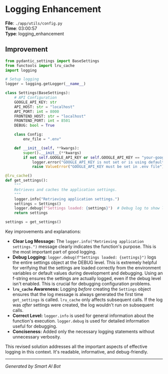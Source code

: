 # Logging Enhancement

**File**: `./app/utils/config.py`  
**Time**: 03:00:57  
**Type**: logging_enhancement

## Improvement

```python
from pydantic_settings import BaseSettings
from functools import lru_cache
import logging

# Setup logging
logger = logging.getLogger(__name__)

class Settings(BaseSettings):
    # API Configuration
    GOOGLE_API_KEY: str
    API_HOST: str = "localhost"
    API_PORT: int = 8000
    FRONTEND_HOST: str = "localhost"
    FRONTEND_PORT: int = 8501
    DEBUG: bool = True

    class Config:
        env_file = ".env"

    def __init__(self, **kwargs):
        super().__init__(**kwargs)
        if not self.GOOGLE_API_KEY or self.GOOGLE_API_KEY == "your-google-api-key-here":
            logger.error("GOOGLE_API_KEY is not set or is using default value")
            raise ValueError("GOOGLE_API_KEY must be set in .env file")

@lru_cache()
def get_settings():
    """
    Retrieves and caches the application settings.
    """
    logger.info("Retrieving application settings.")
    settings = Settings()
    logger.debug(f"Settings loaded: {settings}")  # Debug log to show loaded settings
    return settings

settings = get_settings()
```

Key improvements and explanations:

* **Clear Log Message:**  The `logger.info("Retrieving application settings.")` message clearly indicates the function's purpose.  This is the most important part of good logging.
* **Debug Logging:** `logger.debug(f"Settings loaded: {settings}")` logs the entire settings object at the DEBUG level. This is extremely helpful for verifying that the settings are loaded correctly from the environment variables or default values during development and debugging.  Using an f-string ensures the settings are actually logged, even if the debug level isn't enabled.  This is crucial for debugging configuration problems.
* **`lru_cache` Awareness:** Logging *before* creating the `Settings` object ensures that the log message is always generated the first time `get_settings` is called. `lru_cache` only affects subsequent calls. If the log was *after* settings were created, the log wouldn't run on subsequent calls.
* **Correct Level:** `logger.info` is used for general information about the function's execution. `logger.debug` is used for detailed information useful for debugging.
* **Conciseness:** Added only the necessary logging statements without unnecessary verbosity.

This revised solution addresses all the important aspects of effective logging in this context. It's readable, informative, and debug-friendly.

---
*Generated by Smart AI Bot*
